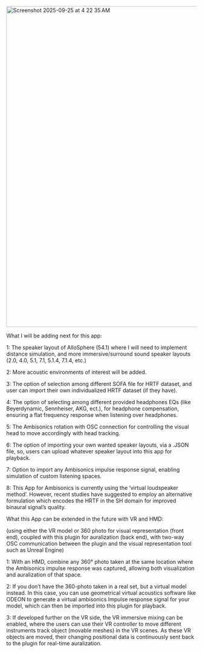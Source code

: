 <img width="1153" height="846" alt="Screenshot 2025-09-25 at 4 22 35 AM" src="https://github.com/user-attachments/assets/923e2047-771a-40e9-b53d-27009828e618" />

What I will be adding next for this app:

1: The speaker layout of AlloSphere (54.1) where I will need to implement distance simulation, and more immersive/surround sound speaker layouts (2.0, 4.0, 5.1, 7.1, 5.1.4, 7.1.4, etc.)

2: More acoustic environments of interest will be added.

3: The option of selection among different SOFA file for HRTF dataset, and user can import their own individualized HRTF dataset (if they have).

4: The option of selecting among different provided headphones EQs (like Beyerdynamic, Sennheiser, AKG, ect.), for headphone compensation, ensuring a flat frequency response when listening over headphones.

5: The Ambisonics rotation with OSC connection for controlling the visual head to move accordingly with head tracking.

6: The option of importing your own wanted speaker layouts, via a .JSON file, so, users can upload whatever speaker layout into this app for playback.

7: Option to import any Ambisonics impulse response signal, enabling simulation of custom listening spaces.

8: This App for Ambisonics is currently using the ‘virtual loudspeaker method’. However, recent studies have suggested to employ an alternative formulation which encodes the HRTF in the SH domain for improved binaural signal’s quality. 

What this App can be extended in the future with VR and HMD:

(using either the VR model or 360 photo for visual representation (front end), coupled with this plugin for auralization (back end), with two-way OSC communication between the plugin and the visual representation tool such as Unreal Engine)

1: With an HMD, combine any 360° photo taken at the same location where the Ambisonics impulse response was captured, allowing both visualization and auralization of that space.

2: If you don’t have the 360-photo taken in a real set, but a virtual model instead. In this case, you can use geometrical virtual acoustics software like ODEON to generate a virtual ambisonics Impulse response signal for your model, which can then be imported into this plugin for playback.

3: If developed further on the VR side, the VR immersive mixing can be enabled, where the users can use their VR controller to move different instruments track object (movable meshes) in the VR scenes. As these VR objects are moved, their changing positional data is continuously sent back to the plugin for real-time auralization.

